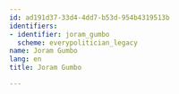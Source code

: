 ```yaml
---
id: ad191d37-33d4-4dd7-b53d-954b4319513b
identifiers:
- identifier: joram_gumbo
  scheme: everypolitician_legacy
name: Joram Gumbo
lang: en
title: Joram Gumbo

---
```

